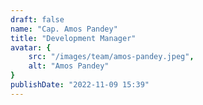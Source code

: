 ```yaml
---
draft: false
name: "Cap. Amos Pandey"
title: "Development Manager"
avatar: {
    src: "/images/team/amos-pandey.jpeg",
    alt: "Amos Pandey"
}
publishDate: "2022-11-09 15:39"
---
```

